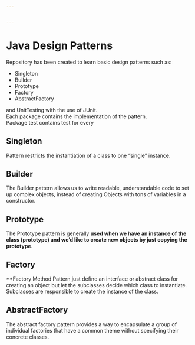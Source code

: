 ```yaml
---


---
```


<h1 id="java-design-patterns">Java Design Patterns</h1>
<p>Repository has been created to learn basic design patterns such as:</p>
<ul>
<li>Singleton</li>
<li>Builder</li>
<li>Prototype</li>
<li>Factory</li>
<li>AbstractFactory</li>
</ul>
<p>and UnitTesting with the use of JUnit.<br>
Each package contains the implementation of the pattern.<br>
Package test contains test for every</p>
<h2 id="singleton">Singleton</h2>
<p>Pattern restricts the instantiation of a class to one “single” instance.</p>
<h2 id="builder">Builder</h2>
<p>The Builder pattern allows us to write readable, understandable code to set up complex objects, instead of creating Objects with tons of variables in a constructor.</p>
<h2 id="prototype">Prototype</h2>
<p>The Prototype pattern is generally <strong>used when we have an instance of the class (prototype) and we’d like to create new objects by just copying the prototype</strong>.</p>
<h2 id="factory">Factory</h2>
<p>**Factory Method Pattern just define an interface or abstract class for creating an object but let the subclasses decide which class to instantiate. Subclasses are responsible to create the instance of the class.</p>
<h2 id="abstractfactory">AbstractFactory</h2>
<p>The abstract factory pattern provides a way to encapsulate a group of individual factories that have a common theme without specifying their concrete classes.</p>

